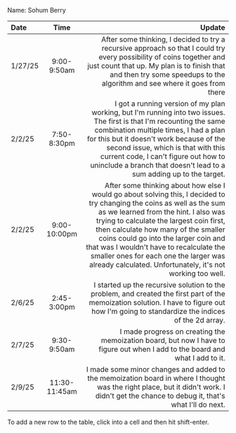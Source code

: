 Name: Sohum Berry

| Date    |     Time      |                                                                                                                                                                                                                                                                                                                                                                                                                                         Update |
|:--------|:-------------:|-----------------------------------------------------------------------------------------------------------------------------------------------------------------------------------------------------------------------------------------------------------------------------------------------------------------------------------------------------------------------------------------------------------------------------------------------:|
| 1/27/25 |  9:00-9:50am  |                                                                                                                                                                                              After some thinking, I decided to try a recursive approach so that I could try every possibility of coins together and just count that up. My plan is to finish that and then try some speedups to the algorithm and see where it goes from there |
| 2/2/25  |  7:50-8:30pm  |                                                                               I got a running version of my plan working, but I'm running into two issues. The first is that I'm recounting the same combination multiple times, I had a plan for this but it doesn't work because of the second issue, which is that with this current code, I can't figure out how to uninclude a branch that doesn't lead to a sum adding up to the target. |
| 2/2/25  | 9:00-10:00pm  | After some thinking about how else I would go about solving this, I decided to try changing the coins as well as the sum as we learned from the hint. I also was trying to calculate the largest coin first, then calculate how many of the smaller coins could go into the larger coin and that was I wouldn't have to recalculate the smaller ones for each one the larger was already calculated. Unfortunately, it's not working too well. |
| 2/6/25  |  2:45-3:00pm  |                                                                                                                                                                                                                                                     I started up the recursive solution to the problem, and created the first part of the memoization solution. I have to figure out how I'm going to standardize the indices of the 2d array. |
| 2/7/25  |  9:30-9:50am  |                                                                                                                                                                                                                                                                                                                  I made progress on creating the memoization board, but now I have to figure out when I add to the board and what I add to it. |
| 2/9/25  | 11:30-11:45am |                                                                                                                                                                                                                                                        I made some minor changes and added to the memoization board in where I thought was the right place, but it didn't work. I didn't get the chance to debug it, that's what I'll do next. |


To add a new row to the table, click into a cell and then hit shift-enter.